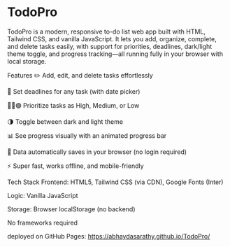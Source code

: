 # TodoPro
TodoPro is a modern, responsive to-do list web app built with HTML, Tailwind CSS, and vanilla JavaScript. It lets you add, organize, complete, and delete tasks easily, with support for priorities, deadlines, dark/light theme toggle, and progress tracking—all running fully in your browser with local storage.


Features
✏️ Add, edit, and delete tasks effortlessly

📅 Set deadlines for any task (with date picker)

🔴🔶🟢 Prioritize tasks as High, Medium, or Low

🌗 Toggle between dark and light theme

📊 See progress visually with an animated progress bar

💾 Data automatically saves in your browser (no login required)

⚡ Super fast, works offline, and mobile-friendly


Tech Stack
Frontend: HTML5, Tailwind CSS (via CDN), Google Fonts (Inter)

Logic: Vanilla JavaScript

Storage: Browser localStorage (no backend)

No frameworks required


deployed on GitHub Pages:
https://abhaydasarathy.github.io/TodoPro/

